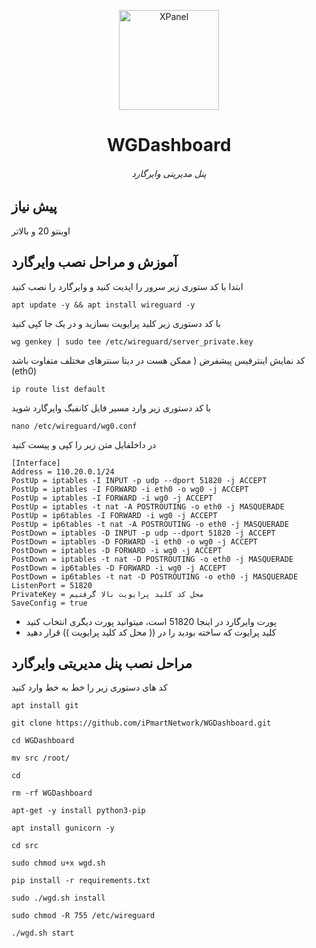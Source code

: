 <p align="center">
<picture>
<img width="160" height="160"  alt="XPanel" src="https://github.com/iPmartNetwork/iPmart-SSH/blob/main/images/logo.png">
</picture>
  </p> 
<p align="center">
<h1 align="center"/>WGDashboard</h1>
<h6 align="center"> پنل مدیریتی وایرگارد <h6>
</p>


## پیش نیاز

اوبنتو 20 و بالاتر

## آموزش و مراحل نصب وایرگارد


ابتدا با کد ستوری زیر سرور را اپدیت کنید و وایرگارد را نصب کنید 
```
apt update -y && apt install wireguard -y
```

با کد دستوری زیر کلید پرایویت بسازید و در یک جا کپی کنید

```
wg genkey | sudo tee /etc/wireguard/server_private.key
```


کد نمایش اینترفیس پیشفرض ( ممکن هست در دیتا سنترهای مختلف متفاوت باشد (eth0)

```
ip route list default
```




با کد دستوری زیر وارد مسیر فایل کانفیگ وایرگارد شوید

```
nano /etc/wireguard/wg0.conf
```


در داخلفایل متن زیر را کپی و پیست کنید

```
[Interface]
Address = 110.20.0.1/24
PostUp = iptables -I INPUT -p udp --dport 51820 -j ACCEPT
PostUp = iptables -I FORWARD -i eth0 -o wg0 -j ACCEPT
PostUp = iptables -I FORWARD -i wg0 -j ACCEPT
PostUp = iptables -t nat -A POSTROUTING -o eth0 -j MASQUERADE
PostUp = ip6tables -I FORWARD -i wg0 -j ACCEPT
PostUp = ip6tables -t nat -A POSTROUTING -o eth0 -j MASQUERADE
PostDown = iptables -D INPUT -p udp --dport 51820 -j ACCEPT
PostDown = iptables -D FORWARD -i eth0 -o wg0 -j ACCEPT
PostDown = iptables -D FORWARD -i wg0 -j ACCEPT
PostDown = iptables -t nat -D POSTROUTING -o eth0 -j MASQUERADE
PostDown = ip6tables -D FORWARD -i wg0 -j ACCEPT
PostDown = ip6tables -t nat -D POSTROUTING -o eth0 -j MASQUERADE
ListenPort = 51820
PrivateKey = محل کد کلید پرایویت بالا گرفتیم
SaveConfig = true
```

- پورت وایرگارد در اینجا 51820 است، میتوانید پورت دیگری انتخاب کنید
- کلید پرایوت  که ساخته بودید را در (( محل کد کلید پرایویت )) قرار دهید



## مراحل نصب پنل مدیریتی وایرگارد


کد های دستوری زیر را خط به خط وارد کنید 


```
apt install git
```
```
git clone https://github.com/iPmartNetwork/WGDashboard.git
```
```
cd WGDashboard
```
```
mv src /root/
```
```
cd
```
```
rm -rf WGDashboard
```
```
apt-get -y install python3-pip
```
```
apt install gunicorn -y
```
```
cd src
```
```
sudo chmod u+x wgd.sh
```
```
pip install -r requirements.txt
```
```
sudo ./wgd.sh install
```
```
sudo chmod -R 755 /etc/wireguard
```
```
./wgd.sh start
```





















